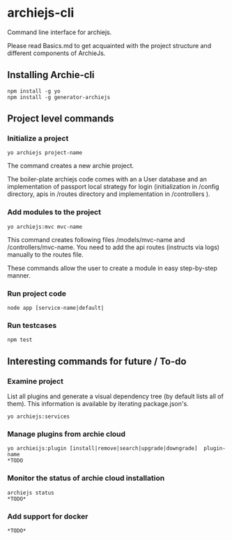 # archiejs-cli
Command line interface for archiejs.


Please read Basics.md to get acquainted with the project structure and different components of ArchieJs.


## Installing Archie-cli


    npm install -g yo
    npm install -g generator-archiejs


## Project level commands


### Initialize a project


    yo archiejs project-name


The command creates a new archie project. 


The boiler-plate archiejs code comes with an a User database and an implementation of passport local strategy for login (initialization in /config directory, apis in /routes directory and implementation in /controllers ).


### Add modules to the project


    yo archiejs:mvc mvc-name


This command creates following files /models/mvc-name and /controllers/mvc-name. You need to add the api routes (instructs via logs) manually to the routes file.

These commands allow the user to create a module in easy step-by-step manner.


### Run project code


    node app [service-name|default|


### Run testcases


    npm test


## Interesting commands for future / To-do


### Examine project


List all plugins and generate a visual dependency tree (by default lists all of them). This information is available by iterating package.json's.


    yo archiejs:services


### Manage plugins from archie cloud


    yo archieijs:plugin [install|remove|search|upgrade|downgrade]  plugin-name
    *TODO


### Monitor the status of archie cloud installation


    archiejs status
    *TODO*


### Add support for docker


    *TODO*
